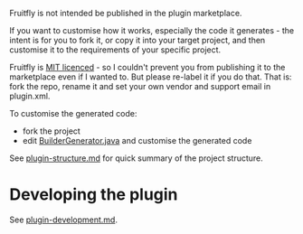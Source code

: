 
Fruitfly is not intended be published in the plugin marketplace.

If you want to customise how it works, especially the code it generates - 
the intent is for you to fork it, or copy it into your target project, and then
customise it to the requirements of your specific project.

Fruitfly is [MIT licenced](./licence.md) - so I couldn't prevent you from 
publishing it to the marketplace even if I wanted to. 
But please re-label it if you do that. 
That is: fork the repo, rename it and set your own vendor and support email in
plugin.xml.

To customise the generated code:

* fork the project
* edit [BuilderGenerator.java](src/main/java/fruitfly/psi/BuilderGenerator.java)
  and customise the generated code

See [plugin-structure.md](./doc/plugin-structure.md) for quick summary of the project structure.


# Developing the plugin

See [plugin-development.md](./doc/plugin-development.md).